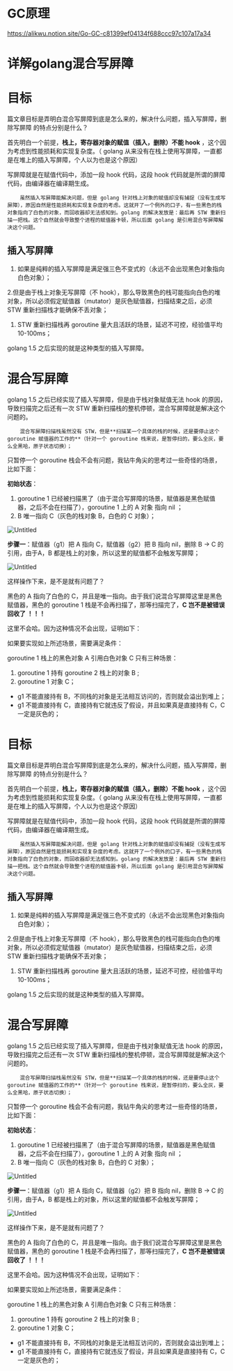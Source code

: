 # GC原理
https://alikwu.notion.site/Go-GC-c81399ef04134f688ccc97c107a17a34

# 详解golang混合写屏障
# 目标

篇文章目标是弄明白混合写屏障到底是怎么来的，解决什么问题，插入写屏障，删除写屏障 的特点分别是什么？

首先明白一个前提，**栈上，寄存器对象的赋值（插入，删除）不能 hook** ，这个因为考虑到性能损耗和实现复杂度。（ golang 从来没有在栈上使用写屏障，一直都是在堆上的插入写屏障，个人以为也是这个原因）

写屏障就是在赋值代码中，添加一段 hook 代码，这段 hook 代码就是所谓的屏障代码，由编译器在编译期生成。

        虽然插入写屏障能解决问题，但是 golang 针对栈上对象的赋值却没有捕捉（没有生成写屏障），原因自然是性能损耗和实现复杂度的考虑。这就开了一个例外的口子，有一些黑色的栈对象指向了白色的对象，而回收器却无法感知到。golang 的解决发放是：最后再 STW 重新扫描一把栈。这个自然就会导致整个进程的赋值器卡顿，所以后面 golang 是引用混合写屏障解决这个问题。

## 插入写屏障

1. 如果是纯粹的插入写屏障是满足强三色不变式的（永远不会出现黑色对象指向白色对象）；

2.但是由于栈上对象无写屏障（不 hook），那么导致黑色的栈可能指向白色的堆对象，所以必须假定赋值器（mutator）是灰色赋值器，扫描结束之后，必须 STW 重新扫描栈才能确保不丢对象；

1. STW 重新扫描栈再 goroutine 量大且活跃的场景，延迟不可控，经验值平均 10-100ms；

golang 1.5 之后实现的就是这种类型的插入写屏障。

# **混合写屏障**

golang 1.5 之后已经实现了插入写屏障，但是由于栈对象赋值无法 hook 的原因，导致扫描完之后还有一次 STW 重新扫描栈的整机停顿，混合写屏障就是解决这个问题的。

        混合写屏障扫描栈虽然没有 STW，但是**扫描某一个具体的栈的时候，还是要停止这个 goroutine 赋值器的工作的**（针对一个 goroutine 栈来说，是暂停扫的，要么全灰，要么全黑哈，原子状态切换）；

只暂停一个 goroutine 栈会不会有问题，我钻牛角尖的思考过一些奇怪的场景，比如下面：

**初始状态**：

1. goroutine 1 已经被扫描黑了（由于混合写屏障的场景，赋值器是黑色赋值器，之后不会在扫描了），goroutine 1 上的 A 对象 指向 nil ；
2. B 唯一指向 C（灰色的栈对象 B，白色的 C 对象）；

![Untitled](https://prod-files-secure.s3.us-west-2.amazonaws.com/ada08fdd-90da-493c-905e-db32276cb76c/85a5e25c-f27b-47ff-a86b-8320d89778c8/Untitled.png)

**步骤一**：赋值器（g1）把 A 指向 C，赋值器（g2）把 B 指向 nil，删除 B -> C 的引用，由于A，B 都是栈上的对象，所以这里的赋值都不会触发写屏障；

![Untitled](https://prod-files-secure.s3.us-west-2.amazonaws.com/ada08fdd-90da-493c-905e-db32276cb76c/6e090626-2cab-47a3-97d1-ca6ca66cfe12/Untitled.png)

这样操作下来，是不是就有问题了？

黑色的 A 指向了白色的 C，并且是唯一指向。由于我们说混合写屏障这里是黑色赋值器，黑色的 goroutine 1 栈是不会再扫描了，那等扫描完了，**C 岂不是被错误回收了 ！！！**

这里不会哈。因为这种情况不会出现，证明如下：

如果要实现如上所述场景，需要满足条件：

goroutine 1 栈上的黑色对象 A 引用白色对象 C 只有三种场景：

1. goroutine 1 持有 goroutine 2 栈上的对象 B ;
2. goroutine 1 对象 C；
- g1 不能直接持有 B，不同栈的对象是无法相互访问的，否则就会溢出到堆上；
- g1 不能直接持有 C，直接持有它就违反了假设，并且如果真是直接持有 C，C 一定是灰色的；

# 目标

篇文章目标是弄明白混合写屏障到底是怎么来的，解决什么问题，插入写屏障，删除写屏障 的特点分别是什么？

首先明白一个前提，**栈上，寄存器对象的赋值（插入，删除）不能 hook** ，这个因为考虑到性能损耗和实现复杂度。（ golang 从来没有在栈上使用写屏障，一直都是在堆上的插入写屏障，个人以为也是这个原因）

写屏障就是在赋值代码中，添加一段 hook 代码，这段 hook 代码就是所谓的屏障代码，由编译器在编译期生成。

        虽然插入写屏障能解决问题，但是 golang 针对栈上对象的赋值却没有捕捉（没有生成写屏障），原因自然是性能损耗和实现复杂度的考虑。这就开了一个例外的口子，有一些黑色的栈对象指向了白色的对象，而回收器却无法感知到。golang 的解决发放是：最后再 STW 重新扫描一把栈。这个自然就会导致整个进程的赋值器卡顿，所以后面 golang 是引用混合写屏障解决这个问题。

## 插入写屏障

1. 如果是纯粹的插入写屏障是满足强三色不变式的（永远不会出现黑色对象指向白色对象）；

2.但是由于栈上对象无写屏障（不 hook），那么导致黑色的栈可能指向白色的堆对象，所以必须假定赋值器（mutator）是灰色赋值器，扫描结束之后，必须 STW 重新扫描栈才能确保不丢对象；

1. STW 重新扫描栈再 goroutine 量大且活跃的场景，延迟不可控，经验值平均 10-100ms；

golang 1.5 之后实现的就是这种类型的插入写屏障。

# **混合写屏障**

golang 1.5 之后已经实现了插入写屏障，但是由于栈对象赋值无法 hook 的原因，导致扫描完之后还有一次 STW 重新扫描栈的整机停顿，混合写屏障就是解决这个问题的。

        混合写屏障扫描栈虽然没有 STW，但是**扫描某一个具体的栈的时候，还是要停止这个 goroutine 赋值器的工作的**（针对一个 goroutine 栈来说，是暂停扫的，要么全灰，要么全黑哈，原子状态切换）；

只暂停一个 goroutine 栈会不会有问题，我钻牛角尖的思考过一些奇怪的场景，比如下面：

**初始状态**：

1. goroutine 1 已经被扫描黑了（由于混合写屏障的场景，赋值器是黑色赋值器，之后不会在扫描了），goroutine 1 上的 A 对象 指向 nil ；
2. B 唯一指向 C（灰色的栈对象 B，白色的 C 对象）；

![Untitled](https://prod-files-secure.s3.us-west-2.amazonaws.com/ada08fdd-90da-493c-905e-db32276cb76c/85a5e25c-f27b-47ff-a86b-8320d89778c8/Untitled.png)

**步骤一**：赋值器（g1）把 A 指向 C，赋值器（g2）把 B 指向 nil，删除 B -> C 的引用，由于A，B 都是栈上的对象，所以这里的赋值都不会触发写屏障；

![Untitled](https://prod-files-secure.s3.us-west-2.amazonaws.com/ada08fdd-90da-493c-905e-db32276cb76c/6e090626-2cab-47a3-97d1-ca6ca66cfe12/Untitled.png)

这样操作下来，是不是就有问题了？

黑色的 A 指向了白色的 C，并且是唯一指向。由于我们说混合写屏障这里是黑色赋值器，黑色的 goroutine 1 栈是不会再扫描了，那等扫描完了，**C 岂不是被错误回收了 ！！！**

这里不会哈。因为这种情况不会出现，证明如下：

如果要实现如上所述场景，需要满足条件：

goroutine 1 栈上的黑色对象 A 引用白色对象 C 只有三种场景：

1. goroutine 1 持有 goroutine 2 栈上的对象 B ;
2. goroutine 1 对象 C；
- g1 不能直接持有 B，不同栈的对象是无法相互访问的，否则就会溢出到堆上；
- g1 不能直接持有 C，直接持有它就违反了假设，并且如果真是直接持有 C，C 一定是灰色的；